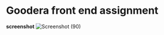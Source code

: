# Goodera front end assignment

**screenshot**
![Screenshot (90)](https://user-images.githubusercontent.com/23113177/130321597-0df8412d-f889-401d-888a-741ad0dfb510.png)
